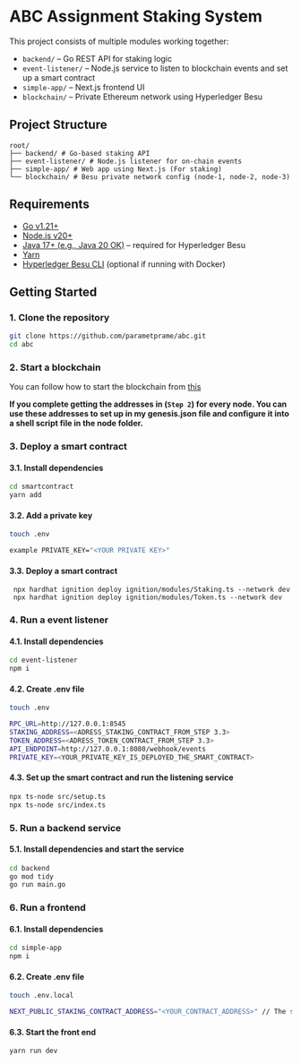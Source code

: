 # ABC Assignment Staking System

This project consists of multiple modules working together:

- `backend/` – Go REST API for staking logic
- `event-listener/` – Node.js service to listen to blockchain events and set up a smart contract
- `simple-app/` – Next.js frontend UI
- `blockchain/` – Private Ethereum network using Hyperledger Besu

## Project Structure
```
root/
├── backend/ # Go-based staking API
├── event-listener/ # Node.js listener for on-chain events
├── simple-app/ # Web app using Next.js (For staking)
└── blockchain/ # Besu private network config (node-1, node-2, node-3)
```

## Requirements

- [Go v1.21+](https://go.dev/)
- [Node.js v20+](https://nodejs.org/)
- [Java 17+ (e.g., Java 20 OK)](https://www.java.com/en/download/manual.jsp) – required for Hyperledger Besu
- [Yarn](https://yarnpkg.com/)
- [Hyperledger Besu CLI](https://besu.hyperledger.org/) (optional if running with Docker)

## Getting Started

### 1. Clone the repository
```bash
git clone https://github.com/parametprame/abc.git
cd abc
```
### 2. Start a blockchain
You can follow how to start the blockchain from [this](https://besu.hyperledger.org/private-networks/tutorials/clique)

**If you complete getting the addresses in (``Step 2``) for every node. You can use these addresses to set up in my genesis.json file and configure it into a shell script file in the node folder.**

### 3. Deploy a smart contract

#### 3.1. Install dependencies
```bash
cd smartcontract
yarn add
```

#### 3.2. Add a private key
```bash
touch .env

example PRIVATE_KEY="<YOUR PRIVATE KEY>"
```

#### 3.3. Deploy a smart contract

```
 npx hardhat ignition deploy ignition/modules/Staking.ts --network dev
 npx hardhat ignition deploy ignition/modules/Token.ts --network dev
```
### 4. Run a event listener

#### 4.1. Install dependencies
```bash
cd event-listener
npm i
```

#### 4.2. Create .env file
```bash
touch .env

RPC_URL=http://127.0.0.1:8545
STAKING_ADDRESS=<ADRESS_STAKING_CONTRACT_FROM_STEP 3.3>
TOKEN_ADDRESS=<ADRESS_TOKEN_CONTRACT_FROM_STEP 3.3>
API_ENDPOINT=http://127.0.0.1:8080/webhook/events
PRIVATE_KEY=<YOUR_PRIVATE_KEY_IS_DEPLOYED_THE_SMART_CONTRACT>
```

#### 4.3. Set up the smart contract and run the listening service

```bash
npx ts-node src/setup.ts
npx ts-node src/index.ts
```

### 5. Run a backend service

#### 5.1. Install dependencies and start the service
```bash
cd backend
go mod tidy
go run main.go
```

### 6. Run a frontend

#### 6.1. Install dependencies
```bash
cd simple-app
npm i
```


#### 6.2. Create .env file
```bash
touch .env.local

NEXT_PUBLIC_STAKING_CONTRACT_ADDRESS="<YOUR_CONTRACT_ADDRESS>" // The staking contract address withour 0x prefix
```

#### 6.3. Start the front end
```bash
yarn run dev
```
